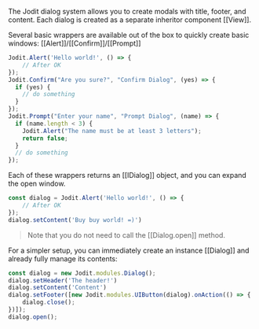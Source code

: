 The Jodit dialog system allows you to create modals with title, footer, and content.
Each dialog is created as a separate inheritor component [[View]].

Several basic wrappers are available out of the box to quickly create basic windows: [[Alert]]/[[Confirm]]/[[Prompt]]

```js
Jodit.Alert('Hello world!', () => {
	// After OK
});
Jodit.Confirm("Are you sure?", "Confirm Dialog", (yes) => {
  if (yes) {
    // do something
  }
});
Jodit.Prompt("Enter your name", "Prompt Dialog", (name) => {
  if (name.length < 3) {
    Jodit.Alert("The name must be at least 3 letters");
    return false;
  }
  // do something
});
```

Each of these wrappers returns an [[IDialog]] object, and you can expand the open window.

```js
const dialog = Jodit.Alert('Hello world!', () => {
	// After OK
});
dialog.setContent('Buy buy world! =)')
```

> Note that you do not need to call the [[Dialog.open]] method.

For a simpler setup, you can immediately create an instance [[Dialog]] and already fully manage its contents:

```js
const dialog = new Jodit.modules.Dialog();
dialog.setHeader('The header!')
dialog.setContent('Content')
dialog.setFooter([new Jodit.modules.UIButton(dialog).onAction(() => {
	dialog.close();
})]);
dialog.open();
```
